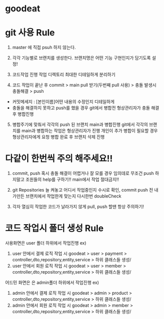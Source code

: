 # goodeat
# git 사용 Rule
1. master 에 직접 psuh 하지 않는다.

2. 각각 기능별로 브랜치를 생성한다.
브랜치명은 어떤 기능 구현인지가 담기도록 설정! 

3. 코드작업 진행 
작업 디렉토리 최대한 디테일하게 분리하기 

4. 코드 작업이 끝난 후 
commit > main pull 받기(두번째 pull 사용) > 충돌 발생시 충돌해결 > push
- 커밋메세지 : [본인이름]어떤 내용의 수정인지 디테일하게 
- 충돌을 해결하지 못하고 push를 했을 경우 git에서 병합전 형상관리자가 
충돌 해결 후 병합진행

5. 병합주기에 맞춰서 각각의 push 된 브랜치 main과 병합진행
git에서 각각의 브랜치를 main과 병합하는 작업은 형상관리자가 진행
개인이 추가 병합이 필요할 경우 형상관리자에게 요청
병합 완료 후 브랜치 삭제 진행

# 다같이 한번씩 주의 해주세요!!
1. commit, push 혹시 충돌 해결이 어렵거나 잘 모를 경우 임의데로 무조건 push 
하지말고 조원들의 help를 구하기!! main에서 작업 절대금지!! 

2. git Repositories 늘 켜놓고 어디서 작업중인지 수시로 확인,
commit push 전 내가만든 브랜치에서 작업한게 맞는지 다시한번 doubleCheck

3. 각자 열심히 작업한 코드가 날라가지 않게 pull, push 할땐 항상 주의하기! 

# 코드 작업시 폴더 생성 Rule
사용화면은 user 폴더 하위에서 작업진행
ex)
1. user 안에서 결제 로직 작업 시 
goodeat > user > payment > controller,dto,repository,entity,service > 하위 클래스들 생성/ 
2. user 안에서 회원 로직 작업 시 
goodeat > user > member > controller,dto,repository,entity,service > 하위 클래스들 생성/ 

어드민 화면은 은 admin폴더 하위에서 작업진행
ex)
1. admin 안에서 결제 로직 작업 시 
goodeat > admin > product > controller,dto,repository,entity,service > 하위 클래스들 생성/ 
2. admin 안에서 회원 로직 작업 시 
goodeat > admin > member > controller,dto,repository,entity,service > 하위 클래스들 생성/ 
 

